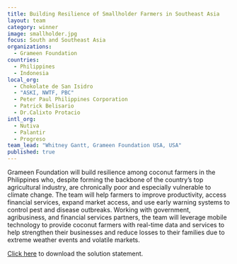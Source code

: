 ```yaml
---
title: Building Resilience of Smallholder Farmers in Southeast Asia
layout: team
category: winner
image: smallholder.jpg
focus: South and Southeast Asia
organizations: 
  - Grameen Foundation
countries: 
  - Philippines
  - Indonesia
local_org: 
  - Chokolate de San Isidro
  - "ASKI, NWTF, PBC"
  - Peter Paul Philippines Corporation
  - Patrick Belisario
  - Dr.Calixto Protacio
intl_org: 
  - Nutiva
  - Palantir
  - Progreso
team_lead: "Whitney Gantt, Grameen Foundation USA, USA"
published: true
---
```


Grameen Foundation will build resilience among coconut farmers in the Philippines who, despite forming the backbone of the country’s top agricultural industry, are chronically poor and especially vulnerable to climate change. The team will help farmers to improve productivity, access financial services, expand market access, and use early warning systems to control pest and disease outbreaks. Working with government, agribusiness, and financial services partners, the team will leverage mobile technology to provide coconut farmers with real-time data and services to help strengthen their businesses and reduce losses to their families due to extreme weather events and volatile markets.

[Click here](../../assets/downloads/solution-statements/Grameen-Foundation-Solution-Statement.pdf) to download the solution statement.